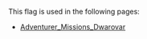 This flag is used in the following pages:
 - [Adventurer_Missions_Dwarovar](../missions/Adventurer_Missions_Dwarovar.md)
